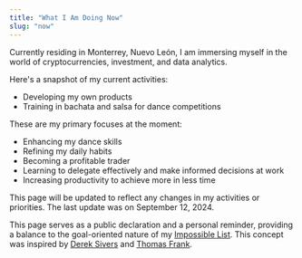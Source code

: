 ```yaml
---
title: "What I Am Doing Now"
slug: "now"
---
```


Currently residing in Monterrey, Nuevo León, I am immersing myself in the world of cryptocurrencies, investment, and data analytics.

Here's a snapshot of my current activities:

- Developing my own products
- Training in bachata and salsa for dance competitions

These are my primary focuses at the moment:

- Enhancing my dance skills
- Refining my daily habits
- Becoming a profitable trader
- Learning to delegate effectively and make informed decisions at work
- Increasing productivity to achieve more in less time

This page will be updated to reflect any changes in my activities or priorities. The last update was on September 12, 2024.

This page serves as a public declaration and a personal reminder, providing a balance to the goal-oriented nature of my [Impossible List](/now/). This concept was inspired by [Derek Sivers](https://sivers.org/now) and [Thomas Frank](https://collegeinfogeek.com/now/).